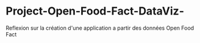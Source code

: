 # Project-Open-Food-Fact-DataViz-
Reflexion sur la création d'une application a partir des données Open Food Fact
